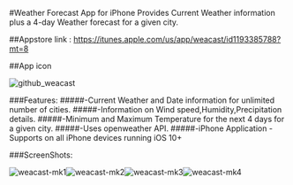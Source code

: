 #Weather Forecast App for iPhone 
Provides Current Weather information plus a 4-day Weather forecast for a given city.

##Appstore link : https://itunes.apple.com/us/app/weacast/id1193385788?mt=8

##App icon

![github_weacast](https://cloud.githubusercontent.com/assets/11078225/22038977/52bf918a-dccb-11e6-9e9d-c309c966aa5d.png)

###Features:
#####-Current Weather and Date information for unlimited number of cities.
#####-Information on Wind speed,Humidity,Precipitation details.
#####-Minimum and Maximum Temperature for the next 4 days for a given city.
#####-Uses openweather API.
#####-iPhone Application - Supports on all iPhone devices running iOS 10+

###ScreenShots:

![weacast-mk1](https://cloud.githubusercontent.com/assets/11078225/22161804/e2afecc2-df19-11e6-931e-32833c08d69c.png)![weacast-mk2](https://cloud.githubusercontent.com/assets/11078225/22161908/4b0fa2da-df1a-11e6-92f1-bebced463132.png)![weacast-mk3](https://cloud.githubusercontent.com/assets/11078225/22161912/5153826a-df1a-11e6-9931-2d4b1f4204a4.png)![weacast-mk4](https://cloud.githubusercontent.com/assets/11078225/22161918/57a2e962-df1a-11e6-9711-2346f2bf7cd7.png)

